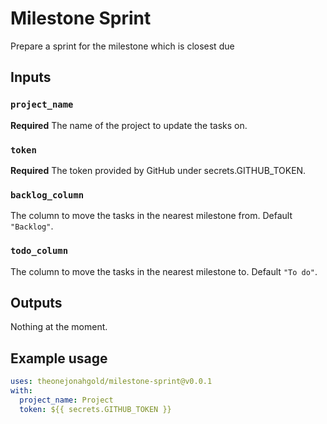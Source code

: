 # Milestone Sprint

Prepare a sprint for the milestone which is closest due

## Inputs

### `project_name`

**Required** The name of the project to update the tasks on.

### `token`

**Required** The token provided by GitHub under secrets.GITHUB_TOKEN.

### `backlog_column`

The column to move the tasks in the nearest milestone from. Default `"Backlog"`.

### `todo_column`

The column to move the tasks in the nearest milestone to. Default `"To do"`.

## Outputs

Nothing at the moment.

## Example usage

```yaml
uses: theonejonahgold/milestone-sprint@v0.0.1
with:
  project_name: Project
  token: ${{ secrets.GITHUB_TOKEN }}
```
